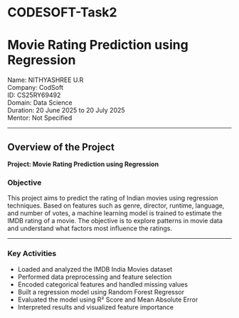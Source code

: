 # CODESOFT-Task2 
# Movie Rating Prediction using Regression
Name: NITHYASHREE U.R  
Company: CodSoft  
ID: CS25RY69492  
Domain: Data Science  
Duration: 20 June 2025 to 20 July 2025  
Mentor: Not Specified  

---

## Overview of the Project

**Project: Movie Rating Prediction using Regression**

### Objective

This project aims to predict the rating of Indian movies using regression techniques. Based on features such as genre, director, runtime, language, and number of votes, a machine learning model is trained to estimate the IMDB rating of a movie. The objective is to explore patterns in movie data and understand what factors most influence the ratings.

---

### Key Activities
- Loaded and analyzed the IMDB India Movies dataset  
- Performed data preprocessing and feature selection  
- Encoded categorical features and handled missing values  
- Built a regression model using Random Forest Regressor  
- Evaluated the model using R² Score and Mean Absolute Error  
- Interpreted results and visualized feature importance

